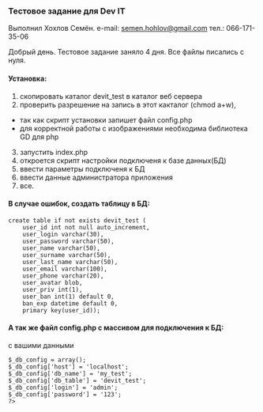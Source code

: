 ### Тестовое задание для Dev IT

Выполнил Хохлов Семён.
e-mail: semen.hohlov@gmail.com
тел.: 066-171-35-06


Добрый день.
Тестовое задание заняло 4 дня.
Все файлы писались с нуля.

#### Установка:
 1. скопировать каталог devit_test в каталог веб сервера
 2. проверить разрешение на запись в этот какталог (chmod a+w),
  - так как скрипт установки запишет файл config.php
  - для корректной работы с изображениями необходима библиотека GD для php
 3. запустить index.php
 4. откроется скрипт настройки подключеня к базе данных(БД)
 5. ввести параметры подключеня к БД
 6. ввести данные администратора приложения
 7. все.

 #### В случае ошибок, создать таблицу в БД:

``` drop table if exists devit_test;
create table if not exists devit_test (
    user_id int not null auto_increment,
    user_login varchar(30),
    user_password varchar(50),
    user_name varchar(50),
    user_surname varchar(50),
    user_last_name varchar(50),
    user_email varchar(100),
    user_phone varchar(20),
    user_avatar blob,
    user_priv int(1),
    user_ban int(1) default 0,
    ban_exp datetime default 0,
    primary key(user_id));
```
#### А так же файл config.php с массивом для подключения к БД:
с вашими данными

``` <?php
$_db_config = array();
$_db_config['host'] = 'localhost';
$_db_config['db_name'] = 'my_test';
$_db_config['db_table'] = 'devit_test';
$_db_config['login'] = 'admin';
$_db_config['password'] = '123';
?>
```
